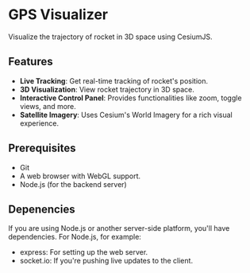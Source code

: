 # GPS Visualizer

Visualize the trajectory of rocket in 3D space using CesiumJS.

## Features

- **Live Tracking**: Get real-time tracking of rocket's position.
- **3D Visualization**: View rocket trajectory in 3D space.
- **Interactive Control Panel**: Provides functionalities like zoom, toggle views, and more.
- **Satellite Imagery**: Uses Cesium's World Imagery for a rich visual experience.

## Prerequisites

- Git
- A web browser with WebGL support.
- Node.js (for the backend server)

## Depenencies
If you are using Node.js or another server-side platform, you'll have dependencies. For Node.js, for example:

- express: For setting up the web server.
- socket.io: If you're pushing live updates to the client.
